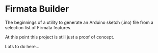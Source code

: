 Firmata Builder
===

The beginnings of a utility to generate an Arduino sketch (.ino) file from a selection list of Firmata features.

At this point this project is still just a proof of concept.

Lots to do here...

